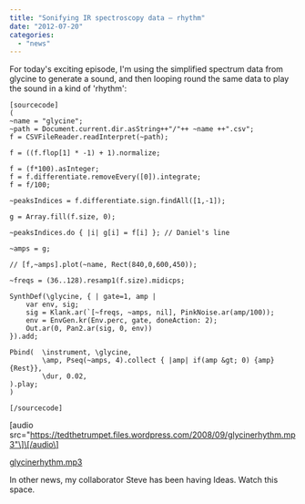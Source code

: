 ```yaml
---
title: "Sonifying IR spectroscopy data – rhythm"
date: "2012-07-20"
categories: 
  - "news"
---
```


For today's exciting episode, I'm using the simplified spectrum data from glycine to generate a sound, and then looping round the same data to play the sound in a kind of 'rhythm':

```
[sourcecode]
(
~name = "glycine";
~path = Document.current.dir.asString++"/"++ ~name ++".csv";
f = CSVFileReader.readInterpret(~path);

f = ((f.flop[1] * -1) + 1).normalize;

f = (f*100).asInteger;
f = f.differentiate.removeEvery([0]).integrate;
f = f/100;

~peaksIndices = f.differentiate.sign.findAll([1,-1]);

g = Array.fill(f.size, 0);

~peaksIndices.do { |i| g[i] = f[i] }; // Daniel's line

~amps = g;

// [f,~amps].plot(~name, Rect(840,0,600,450));

~freqs = (36..128).resamp1(f.size).midicps;

SynthDef(\glycine, { | gate=1, amp |
	var env, sig;
	sig = Klank.ar(`[~freqs, ~amps, nil], PinkNoise.ar(amp/100));
	env = EnvGen.kr(Env.perc, gate, doneAction: 2);
	Out.ar(0, Pan2.ar(sig, 0, env))
}).add;

Pbind(	\instrument, \glycine,
		\amp, Pseq(~amps, 4).collect { |amp| if(amp &gt; 0) {amp} {Rest}},
		\dur, 0.02,
).play;
)

[/sourcecode]
```

\[audio src="https://tedthetrumpet.files.wordpress.com/2008/09/glycinerhythm.mp3"\]\[/audio\]

[glycinerhythm.mp3](http://tedthetrumpet.files.wordpress.com/2008/09/glycinerhythm.mp3)

In other news, my collaborator Steve has been having Ideas. Watch this space.
